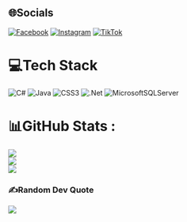 
## 🌐Socials
[![Facebook](https://img.shields.io/badge/Facebook-%231877F2.svg?logo=Facebook&logoColor=white)](https://facebook.com/https://www.facebook.com/profile.php?id=100010980677579) [![Instagram](https://img.shields.io/badge/Instagram-%23E4405F.svg?logo=Instagram&logoColor=white)](https://www.instagram.com/_ng.quocduong_/) [![TikTok](https://img.shields.io/badge/TikTok-%23000000.svg?logo=TikTok&logoColor=white)](https://tiktok.com/@https://www.tiktok.com/@duongne2903) 

# 💻Tech Stack
![C#](https://img.shields.io/badge/c%23-%23239120.svg?style=flat&logo=c-sharp&logoColor=white) ![Java](https://img.shields.io/badge/java-%23ED8B00.svg?style=flat&logo=java&logoColor=white) ![CSS3](https://img.shields.io/badge/css3-%231572B6.svg?style=flat&logo=css3&logoColor=white) ![.Net](https://img.shields.io/badge/.NET-5C2D91?style=flat&logo=.net&logoColor=white) ![MicrosoftSQLServer](https://img.shields.io/badge/Microsoft%20SQL%20Sever-CC2927?style=flat&logo=microsoft%20sql%20server&logoColor=white)
# 📊GitHub Stats :
![](https://github-readme-stats.vercel.app/api?username=quocduong2903&theme=radical&hide_border=false&include_all_commits=false&count_private=false)<br/>
![](https://github-readme-streak-stats.herokuapp.com/?user=quocduong2903&theme=radical&hide_border=false)<br/>
![](https://github-readme-stats.vercel.app/api/top-langs/?username=quocduong2903&theme=radical&hide_border=false&include_all_commits=false&count_private=false&layout=compact)

### ✍️Random Dev Quote
![](https://quotes-github-readme.vercel.app/api?type=horizontal&theme=radical)


